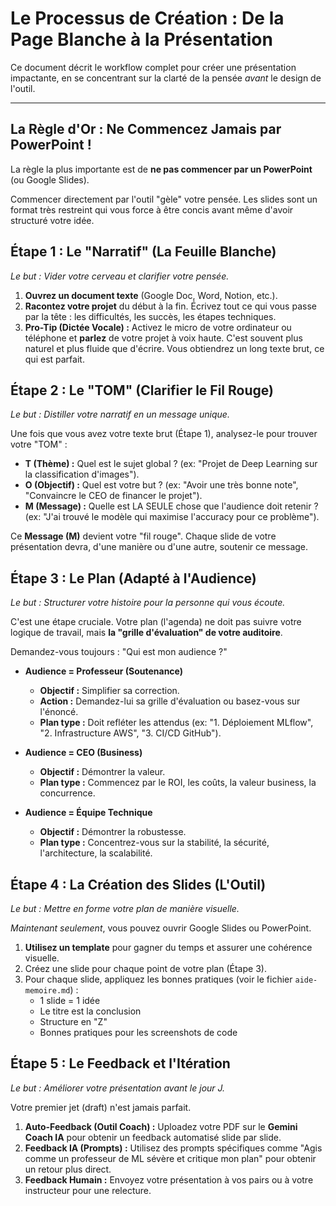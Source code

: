 # Le Processus de Création : De la Page Blanche à la Présentation

Ce document décrit le workflow complet pour créer une présentation impactante, en se concentrant sur la clarté de la pensée *avant* le design de l'outil.

---

## La Règle d'Or : Ne Commencez Jamais par PowerPoint !

La règle la plus importante est de **ne pas commencer par un PowerPoint** (ou Google Slides).

Commencer directement par l'outil "gèle" votre pensée. Les slides sont un format très restreint qui vous force à être concis avant même d'avoir structuré votre idée.

## Étape 1 : Le "Narratif" (La Feuille Blanche)

*Le but : Vider votre cerveau et clarifier votre pensée.*

1.  **Ouvrez un document texte** (Google Doc, Word, Notion, etc.).
2.  **Racontez votre projet** du début à la fin. Écrivez tout ce qui vous passe par la tête : les difficultés, les succès, les étapes techniques.
3.  **Pro-Tip (Dictée Vocale) :** Activez le micro de votre ordinateur ou téléphone et **parlez** de votre projet à voix haute. C'est souvent plus naturel et plus fluide que d'écrire. Vous obtiendrez un long texte brut, ce qui est parfait.

## Étape 2 : Le "TOM" (Clarifier le Fil Rouge)

*Le but : Distiller votre narratif en un message unique.*

Une fois que vous avez votre texte brut (Étape 1), analysez-le pour trouver votre "TOM" :

* **T (Thème) :** Quel est le sujet global ? (ex: "Projet de Deep Learning sur la classification d'images").
* **O (Objectif) :** Quel est votre but ? (ex: "Avoir une très bonne note", "Convaincre le CEO de financer le projet").
* **M (Message) :** Quelle est LA SEULE chose que l'audience doit retenir ? (ex: "J'ai trouvé le modèle qui maximise l'accuracy pour ce problème").

Ce **Message (M)** devient votre "fil rouge". Chaque slide de votre présentation devra, d'une manière ou d'une autre, soutenir ce message.

## Étape 3 : Le Plan (Adapté à l'Audience)

*Le but : Structurer votre histoire pour la personne qui vous écoute.*

C'est une étape cruciale. Votre plan (l'agenda) ne doit pas suivre votre logique de travail, mais **la "grille d'évaluation" de votre auditoire**.

Demandez-vous toujours : "Qui est mon audience ?"

* **Audience = Professeur (Soutenance)**
    * **Objectif :** Simplifier sa correction.
    * **Action :** Demandez-lui sa grille d'évaluation ou basez-vous sur l'énoncé.
    * **Plan type :** Doit refléter les attendus (ex: "1. Déploiement MLflow", "2. Infrastructure AWS", "3. CI/CD GitHub").

* **Audience = CEO (Business)**
    * **Objectif :** Démontrer la valeur.
    * **Plan type :** Commencez par le ROI, les coûts, la valeur business, la concurrence.

* **Audience = Équipe Technique**
    * **Objectif :** Démontrer la robustesse.
    * **Plan type :** Concentrez-vous sur la stabilité, la sécurité, l'architecture, la scalabilité.

## Étape 4 : La Création des Slides (L'Outil)

*Le but : Mettre en forme votre plan de manière visuelle.*

*Maintenant seulement*, vous pouvez ouvrir Google Slides ou PowerPoint.

1.  **Utilisez un template** pour gagner du temps et assurer une cohérence visuelle.
2.  Créez une slide pour chaque point de votre plan (Étape 3).
3.  Pour chaque slide, appliquez les bonnes pratiques (voir le fichier `aide-memoire.md`) :
    * 1 slide = 1 idée
    * Le titre est la conclusion
    * Structure en "Z"
    * Bonnes pratiques pour les screenshots de code

## Étape 5 : Le Feedback et l'Itération

*Le but : Améliorer votre présentation avant le jour J.*

Votre premier jet (draft) n'est jamais parfait.

1.  **Auto-Feedback (Outil Coach) :** Uploadez votre PDF sur le **Gemini Coach IA** pour obtenir un feedback automatisé slide par slide.
2.  **Feedback IA (Prompts) :** Utilisez des prompts spécifiques comme "Agis comme un professeur de ML sévère et critique mon plan" pour obtenir un retour plus direct.
3.  **Feedback Humain :** Envoyez votre présentation à vos pairs ou à votre instructeur pour une relecture.